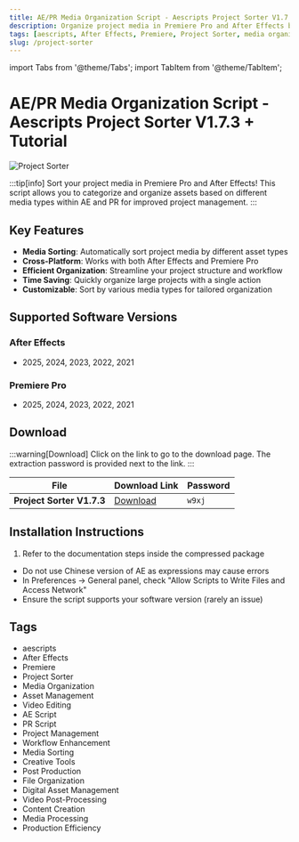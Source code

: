 ```yaml
---
title: AE/PR Media Organization Script - Aescripts Project Sorter V1.7.3 + Tutorial
description: Organize project media in Premiere Pro and After Effects by sorting assets based on different media types for better project management.
tags: [aescripts, After Effects, Premiere, Project Sorter, media organization, asset management, video editing, AE script, PR script]
slug: /project-sorter
---
```

import Tabs from '@theme/Tabs';
import TabItem from '@theme/TabItem';

<!--Last updated: Sep 17 2025-->

# AE/PR Media Organization Script - Aescripts Project Sorter V1.7.3 + Tutorial

![Project Sorter](https://www.gfxcamp.com/wp-content/uploads/2025/09/Project-Sorter.jpg)

:::tip[info]
Sort your project media in Premiere Pro and After Effects! This script allows you to categorize and organize assets based on different media types within AE and PR for improved project management.
:::

## Key Features

- **Media Sorting**: Automatically sort project media by different asset types
- **Cross-Platform**: Works with both After Effects and Premiere Pro
- **Efficient Organization**: Streamline your project structure and workflow
- **Time Saving**: Quickly organize large projects with a single action
- **Customizable**: Sort by various media types for tailored organization

## Supported Software Versions

### After Effects
- 2025, 2024, 2023, 2022, 2021

### Premiere Pro
- 2025, 2024, 2023, 2022, 2021

## Download

:::warning[Download]
Click on the link to go to the download page. The extraction password is provided next to the link.
:::

| File | Download Link | Password |
| ---- | ------------- | -------- |
| **Project Sorter V1.7.3** | [Download](https://pan.baidu.com/s/1Wfklm8E7Hd4hPHG9GhWkQg?pwd=w9xj) | `w9xj` |

## Installation Instructions

<Tabs>
  <TabItem value="installation" label="Installation Steps" default>
    <ol>
      <li>Refer to the documentation steps inside the compressed package</li>
    </ol>
  </TabItem>
  <TabItem value="troubleshooting" label="Troubleshooting">
    <ul>
      <li>Do not use Chinese version of AE as expressions may cause errors</li>
      <li>In Preferences → General panel, check "Allow Scripts to Write Files and Access Network"</li>
      <li>Ensure the script supports your software version (rarely an issue)</li>
    </ul>
  </TabItem>
</Tabs>

## Tags

- aescripts
- After Effects
- Premiere
- Project Sorter
- Media Organization
- Asset Management
- Video Editing
- AE Script
- PR Script
- Project Management
- Workflow Enhancement
- Media Sorting
- Creative Tools
- Post Production
- File Organization
- Digital Asset Management
- Video Post-Processing
- Content Creation
- Media Processing
- Production Efficiency
